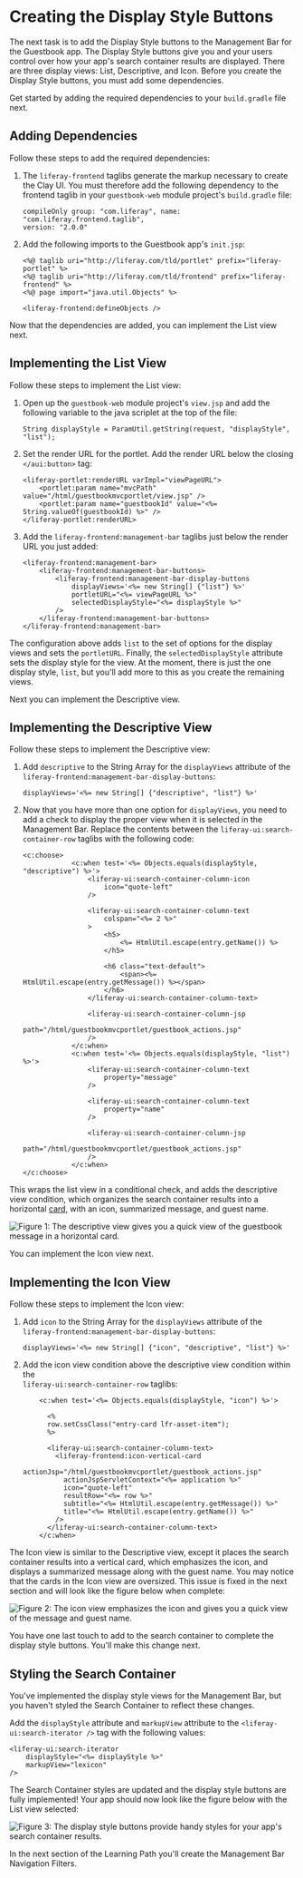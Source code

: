# Creating the Display Style Buttons [](id=creating-the-display-style-buttons)

The next task is to add the Display Style buttons to the Management Bar for
the Guestbook app. The Display Style buttons give you and your users control
over how your app's search container results are displayed. There are three 
display views: List, Descriptive, and Icon. Before you create the Display Style 
buttons, you must add some dependencies.

Get started by adding the required dependencies to your `build.gradle` file next.

## Adding Dependencies [](id=adding-dependencies)

Follow these steps to add the required dependencies:

1.  The `liferay-frontend` taglibs generate the markup necessary to create the
    Clay UI. You must therefore add the following dependency to the frontend 
    taglib in your `guestbook-web` module project's `build.gradle` file:

        compileOnly group: "com.liferay", name: "com.liferay.frontend.taglib",
        version: "2.0.0"

2.  Add the following imports to the Guestbook app's `init.jsp`:

        <%@ taglib uri="http://liferay.com/tld/portlet" prefix="liferay-portlet" %>
        <%@ taglib uri="http://liferay.com/tld/frontend" prefix="liferay-frontend" %>
        <%@ page import="java.util.Objects" %>
        
        <liferay-frontend:defineObjects />

Now that the dependencies are added, you can implement the List view next.

## Implementing the List View [](id=implementing-the-list-view)

Follow these steps to implement the List view:

1.  Open up the `guestbook-web` module project's `view.jsp` and add the 
    following variable to the java scriplet at the top of the file:

        String displayStyle = ParamUtil.getString(request, "displayStyle", "list");

2.  Set the render URL for the portlet. Add the render URL below the closing 
    `</aui:button>` tag:

        <liferay-portlet:renderURL varImpl="viewPageURL">
        	<portlet:param name="mvcPath" value="/html/guestbookmvcportlet/view.jsp" />
        	<portlet:param name="guestbookId" value="<%= String.valueOf(guestbookId) %>" />
        </liferay-portlet:renderURL>

3.  Add the `liferay-frontend:management-bar` taglibs just below the render URL 
    you just added:

        <liferay-frontend:management-bar>
        	<liferay-frontend:management-bar-buttons>
        		<liferay-frontend:management-bar-display-buttons
        			displayViews='<%= new String[] {"list"} %>'
        			portletURL="<%= viewPageURL %>"
        			selectedDisplayStyle="<%= displayStyle %>"
        		/>
        	</liferay-frontend:management-bar-buttons>
        </liferay-frontend:management-bar>

The configuration above adds `list` to the set of options for the display views 
and sets the `portletURL`. Finally, the `selectedDisplayStyle` attribute sets 
the display style for the view. At the moment, there is just the one display 
style, `list`, but you'll add more to this as you create the remaining views. 

Next you can implement the Descriptive view.  

## Implementing the Descriptive View [](id=implementing-the-descriptive-view)

Follow these steps to implement the Descriptive view:

1.  Add `descriptive` to the String Array for the `displayViews` attribute of
    the `liferay-frontend:management-bar-display-buttons`:

        displayViews='<%= new String[] {"descriptive", "list"} %>'

2.  Now that you have more than one option for `displayViews`, you need to add a 
    check to display the proper view when it is selected in the Management Bar.
    Replace the contents between the `liferay-ui:search-container-row` taglibs 
    with the following code:

        <c:choose>
    				<c:when test='<%= Objects.equals(displayStyle, "descriptive") %>'>
    					<liferay-ui:search-container-column-icon
    						icon="quote-left"
    					/>

    					<liferay-ui:search-container-column-text
    						colspan="<%= 2 %>"
    					>
    						<h5>
    							<%= HtmlUtil.escape(entry.getName()) %>
    						</h5>

    						<h6 class="text-default">
    							<span><%= HtmlUtil.escape(entry.getMessage()) %></span>
    						</h6>
    					</liferay-ui:search-container-column-text>

    					<liferay-ui:search-container-column-jsp
    						path="/html/guestbookmvcportlet/guestbook_actions.jsp"
    					/>
    				</c:when>
    				<c:when test='<%= Objects.equals(displayStyle, "list") %>'>
    					<liferay-ui:search-container-column-text
    						property="message"
    					/>

    					<liferay-ui:search-container-column-text
    						property="name"
    					/>

    					<liferay-ui:search-container-column-jsp
    						path="/html/guestbookmvcportlet/guestbook_actions.jsp"
    					/>
    				</c:when>
        </c:choose>

This wraps the list view in a conditional check, and adds the descriptive view
condition, which organizes the search container results
into a horizontal [card](https://liferay.github.io/clay/content/cards/), with
an icon, summarized message, and guest name.

![Figure 1: The descriptive view gives you a quick view of the guestbook message in a horizontal card.](../../../../../images/descriptive-button-added.png)

You can implement the Icon view next.

## Implementing the Icon View [](id=implementing-the-icon-view)

Follow these steps to implement the Icon view:

1.  Add `icon` to the String Array for the `displayViews` attribute of
the `liferay-frontend:management-bar-display-buttons`:

        displayViews='<%= new String[] {"icon", "descriptive", "list"} %>'

2.  Add the icon view condition above the descriptive view condition within the  
    `liferay-ui:search-container-row` taglibs:

            <c:when test='<%= Objects.equals(displayStyle, "icon") %>'>

              <%
              row.setCssClass("entry-card lfr-asset-item");
              %>

              <liferay-ui:search-container-column-text>
                <liferay-frontend:icon-vertical-card
                  actionJsp="/html/guestbookmvcportlet/guestbook_actions.jsp"
                  actionJspServletContext="<%= application %>"
                  icon="quote-left"
                  resultRow="<%= row %>"
                  subtitle="<%= HtmlUtil.escape(entry.getMessage()) %>"
                  title="<%= HtmlUtil.escape(entry.getName()) %>"
                />
              </liferay-ui:search-container-column-text>
            </c:when>

The Icon view is similar to the Descriptive view, except it places the search
container results into a vertical card, which emphasizes the icon, and displays
a summarized message along with the guest name. You may notice that the cards 
in the Icon view are oversized. This issue is fixed in the next section and will 
look like the figure below when complete:

![Figure 2: The icon view emphasizes the icon and gives you a quick view of the message and guest name.](../../../../../images/icon-view-with-search-iterator.png)

You have one last touch to add to the search container to complete the display
style buttons. You'll make this change next.

## Styling the Search Container [](id=styling-the-search-container)

You've implemented the display style views for the Management Bar, but you
haven't styled the Search Container to reflect these changes.

Add the `displayStyle` attribute and `markupView` attribute to the
`<liferay-ui:search-iterator />` tag with the following values:

    <liferay-ui:search-iterator
        displayStyle="<%= displayStyle %>"
        markupView="lexicon"
    />

The Search Container styles are updated and the display style buttons are fully
implemented! Your app should now look like the figure below with the List view 
selected:

![Figure 3: The display style buttons provide handy styles for your app's search container results.](../../../../../images/display-buttons-complete.png)

In the next section of the Learning Path you'll create the Management Bar 
Navigation Filters.
